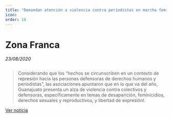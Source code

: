 ```yaml
---
title: "Demandan atención a violencia contra periodistas en marcha feminista"
icon:
order: 10
---
```

# Zona Franca
*23/08/2020*

<a href="#" class="image featured"><img src="https://zonafranca.mx/wp-content/uploads/2020/08/Protesta.jpg" alt="" /></a>

>Considerando que los “hechos se circunscriben en un contexto de represión hacia las personas defensoras de derechos humanos y periodistas”, las asociaciones apuntaron que en lo que va del año, Guanajuato presenta un alza de violencia contra colectivos y defensoras, específicamente en temas de desaparición, feminicidios, derechos sexuales y reproductivos, y libertad de expresiónl.

[Ver noticia](https://zonafranca.mx/politica-sociedad/demandan-atencion-a-violencia-contra-periodistas-en-marcha-feminista/)
